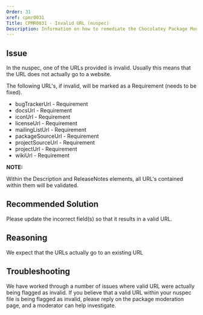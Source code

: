 ```yaml
---
Order: 31
xref: cpmr0031
Title: CPMR0031 - Invalid URL (nuspec)
Description: Information on how to remediate the Chocolatey Package Moderation Rule 0031
---
```


## Issue

In the nuspec, one of the URLs provided is invalid. Usually this means that the URL does not actually go to a website.

The following URL's, if invalid, will be marked as a Requirement (needs to be fixed).

* bugTrackerUrl - Requirement
* docsUrl - Requirement
* iconUrl - Requirement
* licenseUrl - Requirement
* mailingListUrl - Requirement
* packageSourceUrl - Requirement
* projectSourceUrl - Requirement
* projectUrl - Requirement
* wikiUrl - Requirement

**NOTE:**

Within the Description and ReleaseNotes elements, all URL's contained within them will be validated.

## Recommended Solution

Please update the incorrect field(s) so that it results in a valid URL.

## Reasoning

We expect that the URLs actually go to an existing URL

## Troubleshooting

We have worked through a number of issues where valid URL were actually being flagged as invalid.  If you believe that a valid URL within your nuspec file is being flagged as invalid, please reply on the package moderation page, and a moderator can help investigate.

